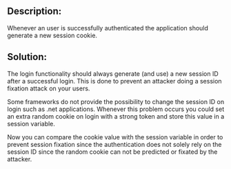 ## Description:

Whenever an user is successfully authenticated the application should generate a
new session cookie.

## Solution:

The login functionality should always generate (and use) a new session ID after a
successful login. This is done to prevent an attacker doing a session fixation attack
on your users.

Some frameworks do not provide the possibility to change the session ID on login such as
.net applications. Whenever this problem occurs you could set an extra random cookie on
login  with a strong token and store this value in a session variable.

Now you can compare the cookie value with the session variable in order to prevent
session fixation since the authentication does not solely rely on the session ID since
the random cookie can not be predicted or fixated by the attacker.
